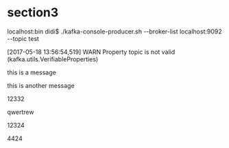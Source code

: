 # section3





localhost:bin didi$ ./kafka-console-producer.sh --broker-list localhost:9092 --topic test



\[2017-05-18 13:56:54,519\] WARN Property topic is not valid \(kafka.utils.VerifiableProperties\)



this is a message



this is another message











12332















qwertrew











12324



4424



